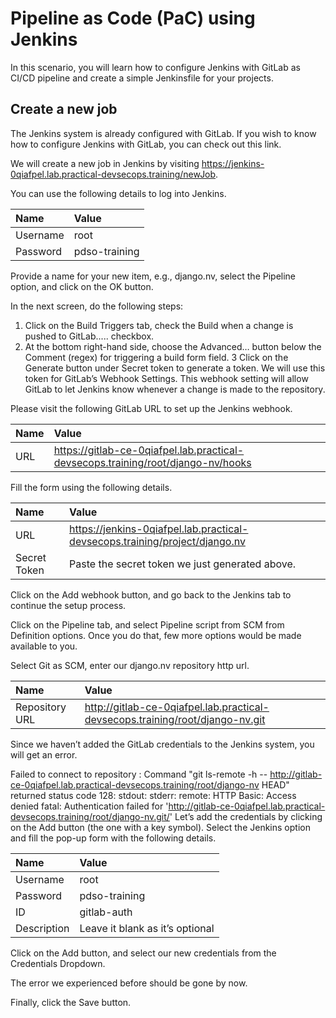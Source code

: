 # Pipeline as Code (PaC) using Jenkins
In this scenario, you will learn how to configure Jenkins with GitLab as CI/CD pipeline and create a simple Jenkinsfile for your projects.
## Create a new job
The Jenkins system is already configured with GitLab. If you wish to know how to configure Jenkins with GitLab, you can check out this link.

We will create a new job in Jenkins by visiting https://jenkins-0qiafpel.lab.practical-devsecops.training/newJob.

You can use the following details to log into Jenkins.

|Name|Value|
|:---|:----|
|Username|	root|
|Password	|pdso-training|

Provide a name for your new item, e.g., django.nv, select the Pipeline option, and click on the OK button.

In the next screen, do the following steps:

1. Click on the Build Triggers tab, check the Build when a change is pushed to GitLab..... checkbox.
2. At the bottom right-hand side, choose the Advanced… button below the Comment (regex) for triggering a build form field.
3 Click on the Generate button under Secret token to generate a token.
We will use this token for GitLab’s Webhook Settings. This webhook setting will allow GitLab to let Jenkins know whenever a change is made to the repository.

Please visit the following GitLab URL to set up the Jenkins webhook.

|Name	|Value|
|:---|:---|
|URL	|https://gitlab-ce-0qiafpel.lab.practical-devsecops.training/root/django-nv/hooks|
Fill the form using the following details.

|Name	|Value|
|:---|:---|
|URL|	https://jenkins-0qiafpel.lab.practical-devsecops.training/project/django.nv|
|Secret Token	|Paste the secret token we just generated above.|

Click on the Add webhook button, and go back to the Jenkins tab to continue the setup process.

Click on the Pipeline tab, and select Pipeline script from SCM from Definition options. Once you do that, few more options would be made available to you.

Select Git as SCM, enter our django.nv repository http url.

|Name|	Value|
|:---|:---|
|Repository URL|	http://gitlab-ce-0qiafpel.lab.practical-devsecops.training/root/django-nv.git|
Since we haven’t added the GitLab credentials to the Jenkins system, you will get an error.

Failed to connect to repository : Command "git ls-remote -h -- http://gitlab-ce-0qiafpel.lab.practical-devsecops.training/root/django-nv HEAD" returned status code 128:
stdout:
stderr: remote: HTTP Basic: Access denied
fatal: Authentication failed for 'http://gitlab-ce-0qiafpel.lab.practical-devsecops.training/root/django-nv.git/'
Let’s add the credentials by clicking on the Add button (the one with a key symbol). Select the Jenkins option and fill the pop-up form with the following details.

|Name|	Value|
|:---|:----|
|Username	|root|
|Password	|pdso-training|
|ID	|gitlab-auth|
|Description	|Leave it blank as it’s optional|

Click on the Add button, and select our new credentials from the Credentials Dropdown.

The error we experienced before should be gone by now.

Finally, click the Save button.
